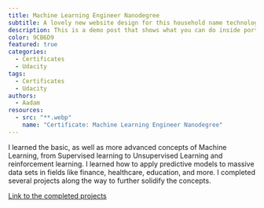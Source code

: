 ```yaml
---
title: Machine Learning Engineer Nanodegree
subtitle: A lovely new website design for this household name technology company.
description: This is a demo post that shows what you can do inside portfolio and blog posts. We’ve included everything you need to create engaging posts and case studies to show off your work in a beautiful way.
color: 9CB6D9
featured: true
categories:
  - Certificates
  - Udacity
tags:
  - Certificates
  - Udacity
authors:
  - Aadam
resources:
  - src: "**.webp"
    name: "Certificate: Machine Learning Engineer Nanodegree"
---
```


I learned the basic, as well as more advanced concepts of Machine Learning, from Supervised learning to Unsupervised Learning and reinforcement learning. I learned how to apply predictive models to massive data sets in fields like finance, healthcare, education, and more. I completed several projects along the way to further solidify the concepts.

[Link to the completed projects](https://github.com/aadimator/machine_learning_nanodegree)

